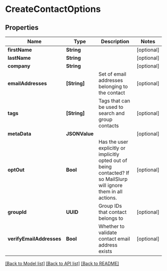 # CreateContactOptions

## Properties
Name | Type | Description | Notes
------------ | ------------- | ------------- | -------------
**firstName** | **String** |  | [optional] 
**lastName** | **String** |  | [optional] 
**company** | **String** |  | [optional] 
**emailAddresses** | **[String]** | Set of email addresses belonging to the contact | [optional] 
**tags** | **[String]** | Tags that can be used to search and group contacts | [optional] 
**metaData** | **JSONValue** |  | [optional] 
**optOut** | **Bool** | Has the user explicitly or implicitly opted out of being contacted? If so MailSlurp will ignore them in all actions. | [optional] 
**groupId** | **UUID** | Group IDs that contact belongs to | [optional] 
**verifyEmailAddresses** | **Bool** | Whether to validate contact email address exists | [optional] 

[[Back to Model list]](../README#documentation-for-models) [[Back to API list]](../README#documentation-for-api-endpoints) [[Back to README]](../README)


